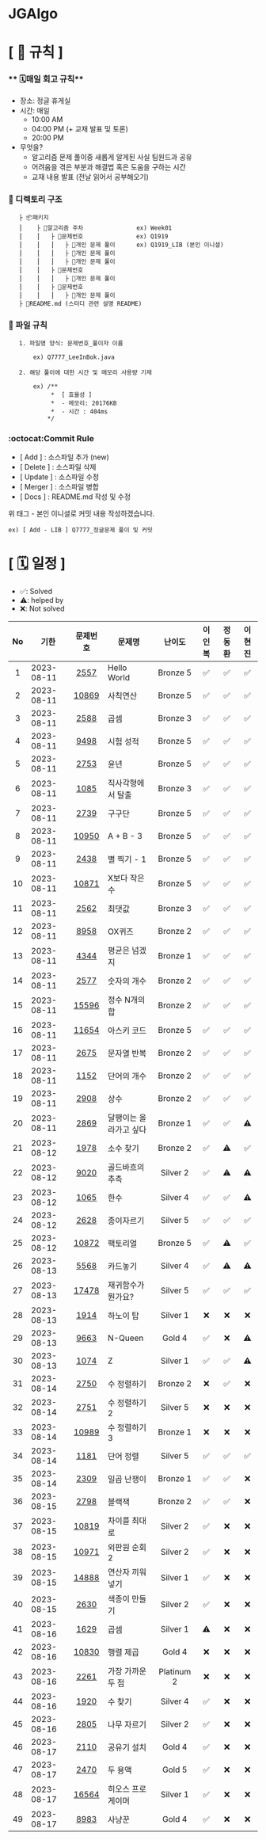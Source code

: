# JGAlgo

# **[ 🚫 규칙 ]**

### ** 🗓매일 회고 규칙**
- 장소: 정글 휴게실
- 시간: 매일
    - 10:00 AM
    - 04:00 PM (+ 교재 발표 및 토론)
    - 20:00 PM 
- 무엇을?
    - 알고리즘 문제 풀이중 새롭게 알게된 사실 팀원드과 공유
    - 어려움을 겪은 부분과 해결법 혹은 도움을 구하는 시간
    - 교재 내용 발표 (전날 읽어서 공부해오기)

### **📌 디렉토리 구조**

       ├ 📦패키지
       ⎮    ├ 📁알고리즘 주차               ex) Week01
       ⎮    ⎮   ├ 📁문제번호               ex) Q1919
       ⎮    ⎮   ⎮   ├︎ 📃개인 문제 풀이      ex) Q1919_LIB (본인 이니셜)
       ⎮    ⎮   ⎮   ├︎ 📃개인 문제 풀이
       ⎮    ⎮   ⎮   ├ 📃개인 문제 풀이
       ⎮    ⎮   ├ 📁문제번호  
       ⎮    ⎮   ⎮   ├︎ 📃개인 문제 풀이
       ⎮    ⎮   ├ 📁문제번호
       ⎮    ⎮   ⎮   ├ 📃개인 문제 풀이
       ├ 📝README.md (스터디 관련 설명 README)


### **📌 파일 규칙**

       1. 파일명 양식: 문제번호_풀이자 이름
   
           ex) Q7777_LeeInBok.java

       2. 해당 풀이에 대한 시간 및 메모리 사용량 기재
           
           ex) /**
                *  [ 효율성 ]
                *  - 메모리: 20176KB
                *  - 시간 : 404ms
               */

### **:octocat:Commit Rule** ###
- [ Add ]    : 소스파일 추가 (new)
- [ Delete ] : 소스파일 삭제
- [ Update ] : 소스파일 수정
- [ Merger ] : 소스파일 병합
- [ Docs ]   : README.md 작성 및 수정

위 태그 - 본인 이니셜로 커밋 내용 작성하겠습니다.

    ex) [ Add - LIB ] Q7777_정글문제 풀이 및 커밋


# **[ 🗓 일정 ]**

- ✅: Solved
- ⚠️: helped by 
- ❌: Not solved

|No|기한|문제번호|문제명|난이도|이인복|정동환|이현진
|:-:|------|:-----:|-------|:-----:|:-----:|:-----:|:-----:|
|1|2023-08-11|[2557](https://www.acmicpc.net/problem/2557)|Hello World|Bronze 5|✅|✅|✅|
|2|2023-08-11|[10869](https://www.acmicpc.net/problem/10869)|사칙연산|Bronze 5|✅|✅|✅|
|3|2023-08-11|[2588](https://www.acmicpc.net/problem/2588)|곱셈|Bronze 3|✅|✅|✅|
|4|2023-08-11|[9498](https://www.acmicpc.net/problem/9498)|시험 성적|Bronze 5|✅|✅|✅|
|5|2023-08-11|[2753](https://www.acmicpc.net/problem/2753)|윤년|Bronze 5|✅|✅|✅|
|6|2023-08-11|[1085](https://www.acmicpc.net/problem/1085)|직사각형에서 탈출|Bronze 3|✅|✅|✅|
|7|2023-08-11|[2739](https://www.acmicpc.net/problem/2739)|구구단|Bronze 5|✅|✅|✅|
|8|2023-08-11|[10950](https://www.acmicpc.net/problem/10950)|A + B - 3|Bronze 5|✅|✅|✅|
|9|2023-08-11|[2438](https://www.acmicpc.net/problem/2438)|별 찍기 - 1|Bronze 5|✅|✅|✅|
|10|2023-08-11|[10871](https://www.acmicpc.net/problem/10871)|X보다 작은 수|Bronze 5|✅|✅|✅|
|11|2023-08-11|[2562](https://www.acmicpc.net/problem/2562)|최댓값|Bronze 3|✅|✅|✅|
|12|2023-08-11|[8958](https://www.acmicpc.net/problem/8958)|OX퀴즈|Bronze 2|✅|✅|✅|
|13|2023-08-11|[4344](https://www.acmicpc.net/problem/4344)|평균은 넘겠지|Bronze 1|✅|✅|✅|
|14|2023-08-11|[2577](https://www.acmicpc.net/problem/2577)|숫자의 개수|Bronze 2|✅|✅|✅|
|15|2023-08-11|[15596](https://www.acmicpc.net/problem/15596)|정수 N개의 합|Bronze 2|✅|✅|✅|
|16|2023-08-11|[11654](https://www.acmicpc.net/problem/11654)|아스키 코드|Bronze 5|✅|✅|✅|
|17|2023-08-11|[2675](https://www.acmicpc.net/problem/2675)|문자열 반복|Bronze 2|✅|✅|✅|
|18|2023-08-11|[1152](https://www.acmicpc.net/problem/1152)|단어의 개수|Bronze 2|✅|✅|✅|
|19|2023-08-11|[2908](https://www.acmicpc.net/problem/2908)|상수|Bronze 2|✅|✅|✅|
|20|2023-08-11|[2869](https://www.acmicpc.net/problem/2869)|달팽이는 올라가고 싶다|Bronze 1|✅|✅|⚠️|
|21|2023-08-12|[1978](https://www.acmicpc.net/problem/1978)|소수 찾기|Bronze 2|✅|⚠️|✅|
|22|2023-08-12|[9020](https://www.acmicpc.net/problem/9020)|골드바흐의 추측|Silver 2|✅|⚠️|⚠️|
|23|2023-08-12|[1065](https://www.acmicpc.net/problem/1065)|한수|Silver 4|✅|✅|⚠️|
|24|2023-08-12|[2628](https://www.acmicpc.net/problem/2628)|종이자르기|Silver 5|✅|✅|✅|
|25|2023-08-12|[10872](https://www.acmicpc.net/problem/10872)|팩토리얼|Bronze 5|✅|⚠️|✅|
|26|2023-08-13|[5568](https://www.acmicpc.net/problem/5568)|카드놓기|Silver 4|✅|⚠️|⚠️|
|27|2023-08-13|[17478](https://www.acmicpc.net/problem/17478)|재귀함수가 뭔가요?|Silver 5|✅|✅|✅|
|28|2023-08-13|[1914](https://www.acmicpc.net/problem/1914)|하노이 탑|Silver 1|❌|❌|❌|
|29|2023-08-13|[9663](https://www.acmicpc.net/problem/9663)|N-Queen|Gold 4|✅|❌|⚠️|
|30|2023-08-13|[1074](https://www.acmicpc.net/problem/1074)|Z|Silver 1|✅|✅|⚠️|
|31|2023-08-14|[2750](https://www.acmicpc.net/problem/2750)|수 정렬하기|Bronze 2|❌|✅|❌|
|32|2023-08-14|[2751](https://www.acmicpc.net/problem/2751)|수 정렬하기2|Silver 5|❌|❌|❌|
|33|2023-08-14|[10989](https://www.acmicpc.net/problem/10989)|수 정렬하기3|Bronze 1|❌|❌|❌|
|34|2023-08-14|[1181](https://www.acmicpc.net/problem/1181)|단어 정렬|Silver 5|✅|✅|✅|
|35|2023-08-14|[2309](https://www.acmicpc.net/problem/2309)|일곱 난쟁이|Bronze 1|✅|✅|❌|
|36|2023-08-15|[2798](https://www.acmicpc.net/problem/2798)|블랙잭|Bronze 2|✅|✅|❌|
|37|2023-08-15|[10819](https://www.acmicpc.net/problem/10819)|차이를 최대로|Silver 2|✅|❌|❌|
|38|2023-08-15|[10971](https://www.acmicpc.net/problem/10971)|외판원 순회 2|Silver 2|✅|❌|❌|
|39|2023-08-15|[14888](https://www.acmicpc.net/problem/14888)|연산자 끼워넣기|Silver 1|✅|❌|❌|
|40|2023-08-15|[2630](https://www.acmicpc.net/problem/2630)|색종이 만들기|Silver 2|✅|❌|❌|
|41|2023-08-16|[1629](https://www.acmicpc.net/problem/1629)|곱셈|Silver 1|⚠️|❌|❌|
|42|2023-08-16|[10830](https://www.acmicpc.net/problem/10830)|행렬 제곱|Gold 4|❌|❌|❌|
|43|2023-08-16|[2261](https://www.acmicpc.net/problem/2261)|가장 가까운 두 점|Platinum 2|❌|❌|❌|
|44|2023-08-16|[1920](https://www.acmicpc.net/problem/1920)|수 찾기|Silver 4|✅|❌|❌|
|45|2023-08-16|[2805](https://www.acmicpc.net/problem/2805)|나무 자르기|Silver 2|✅|❌|❌|
|46|2023-08-17|[2110](https://www.acmicpc.net/problem/2110)|공유기 설치|Gold 4|✅|❌|❌|
|47|2023-08-17|[2470](https://www.acmicpc.net/problem/2470)|두 용액|Gold 5|✅|❌|❌|
|48|2023-08-17|[16564](https://www.acmicpc.net/problem/16564)|히오스 프로게이머|Silver 1|✅|❌|❌|
|49|2023-08-17|[8983](https://www.acmicpc.net/problem/8983)|사냥꾼|Gold 4|✅|❌|❌|
